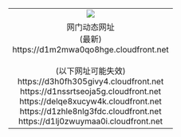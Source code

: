 ﻿<table>
  <tr></tr>
  <tr><td colspan=2 align=center><img src="https://d1m2mwa0qo8hge.cloudfront.net/Up/oGate.jpg" /></td></tr>
  <tr><td colspan=2 align=center>网门动态网址<br/>(最新)
<br>https://d1m2mwa0qo8hge.cloudfront.net
<br/><br/>(以下网址可能失效)
<br>https://d3h0fh305givy4.cloudfront.net
<br>https://d1nssrtseoja5g.cloudfront.net
<br>https://delqe8xucyw4k.cloudfront.net
<br>https://d1zhle8nlg3fdc.cloudfront.net
<br>https://d1lj0zwuymaa0i.cloudfront.net
    </td>
  </tr>
</table>
